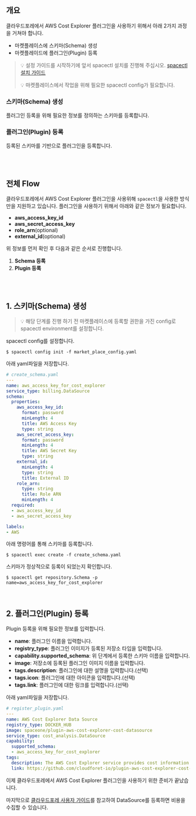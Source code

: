 ## 개요

클라우드포레에서 AWS Cost Explorer 플러그인을 사용하기 위해서 아래 2가지 과정을 거쳐야 합니다.
- 마켓플레이스에 스키마(Schema) 생성
- 마켓플레이드에 플러그인(Plugin) 등록


>💡 설정 가이드를 시작하기에 앞서 spacectl 설치를 진행해 주십시오. [spacectl 설치 가이드](https://github.com/cloudforet-io/spacectl#install-and-set-up-spacectl)
>  
>💡 마켓플레이스에서 작업을 위해 필요한 spacectl config가 필요합니다.

### 스키마(Schema) 생성
플러그인 등록을 위해 필요한 정보를 정의하는 스키마를 등록합니다.

### 플러그인(Plugin) 등록
등록된 스키마를 기반으로 플러그인을 등록합니다. 

<br>
<br>

## 전체 Flow


클라우드포레에서 AWS Cost Explorer 플러그인을 사용위해 `spacectl`을 사용한 방식만을 지원하고 있습니다.
플러그인을 사용하기 위해서 아래와 같은 정보가 필요합니다.

- **aws_access_key_id**
- **aws_secret_access_key**
- **role_arn**(optional)
- **external_id**(optional)

위 정보를 먼저 확인 후 다음과 같은 순서로 진행합니다.

1. **Schema 등록**
2. **Plugin 등록**

<br>
<br>

## 1. 스키마(Schema) 생성
> 💡 해당 단계를 진행 하기 전 마켓플레이스에 등록할 권한을 가진 config로 spacectl environment를 설정합니다.

spacectl config를 설정합니다.
```commandline
$ spacectl config init -f market_place_config.yaml
```

아래 yaml파일을 저장합니다.
```yaml
# create_schema.yaml
---
name: aws_access_key_for_cost_explorer
service_type: billing.DataSource
schema:
  properties:
    aws_access_key_id:
      format: password
      minLength: 4
      title: AWS Access Key
      type: string
    aws_secret_access_key:
      format: password
      minLength: 4
      title: AWS Secret Key
      type: string
    external_id:
      minLength: 4
      type: string
      title: External ID
    role_arn:
      type: string
      title: Role ARN
      minLength: 4
  required:
  - aws_access_key_id
  - aws_secret_access_key

labels:
- AWS
```

아래 명령어를 통해 스키마를 등록합니다.
```commandline
$ spacectl exec create -f create_schema.yaml
```

스키마가 정상적으로 등록이 되었는지 확인합니다.
```commandline
$ spacectl get repository.Schema -p name=aws_access_key_for_cost_explorer
```

<br>

## 2. 플러그인(Plugin) 등록

Plugin 등록을 위해 필요한 정보를 입력합니다.
- **name**: 플러그인 이름을 입력합니다.
- **registry_type**: 플러그인 이미지가 등록된 저장소 타입을 입력합니다.
- **capability.supported_schema**: 위 단계에서 등록한 스키마 이름을 입력합니다.
- **image**: 저장소에 등록된 플러그인 이미지 이름을 입력합니다.
- **tags.description**: 플러그인에 대한 설명을 입력합니다.(선택)
- **tags.icon**: 플러그인에 대한 아이콘을 입력합니다.(선택)
- **tags.link**: 플러그인에 대한 링크를 입력합니다.(선택)

아래 yaml파일을 저장합니다.
```yaml
# register_plugin.yaml
---
name: AWS Cost Explorer Data Source
registry_type: DOCKER_HUB
image: spaceone/plugin-aws-cost-explorer-cost-datasource
service_type: cost_analysis.DataSource
capability:
  supported_schema:
  - aws_access_key_for_cost_explorer
tags:
  description: The AWS Cost Explorer service provides cost information for all resources used in your AWS account. The plugin can collect cost billing data from all account of organization linked to your AWS billing account.
  link: https://github.com/cloudforet-io/plugin-aws-cost-explorer-cost-datasource
```


이제 클라우드포레에서 AWS Cost Explorer 플러그인을 사용하기 위한 준비가 끝났습니다.

마지막으로 [클라우드포레 사용자 가이드](https://cloudforet.io/ko/docs/guides/cost-explorer/quick-start)를 참고하여 DataSource를 등록하면 비용을 수집할 수 있습니다. 